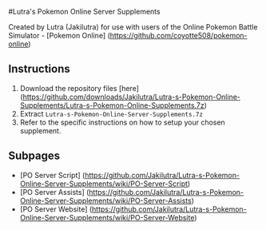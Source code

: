 #Lutra's Pokemon Online Server Supplements

Created by Lutra (Jakilutra) for use with users of the Online Pokemon Battle Simulator - [Pokemon Online] (https://github.com/coyotte508/pokemon-online)

##  Instructions
1. Download the repository files [here] (https://github.com/downloads/Jakilutra/Lutra-s-Pokemon-Online-Supplements/Lutra-s-Pokemon-Online-Supplements.7z)
2. Extract `Lutra-s-Pokemon-Online-Server-Supplements.7z`
3. Refer to the specific instructions on how to setup your chosen supplement.

## Subpages

* [PO Server Script] (https://github.com/Jakilutra/Lutra-s-Pokemon-Online-Server-Supplements/wiki/PO-Server-Script)
* [PO Server Assists] (https://github.com/Jakilutra/Lutra-s-Pokemon-Online-Server-Supplements/wiki/PO-Server-Assists)
* [PO Server Website] (https://github.com/Jakilutra/Lutra-s-Pokemon-Online-Server-Supplements/wiki/PO-Server-Website)
